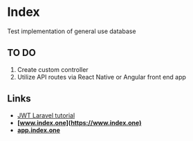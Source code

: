 # Index

Test implementation of general use database 

## TO DO

1. Create custom controller
2. Utilize API routes via React Native or Angular front end app


## Links

- [JWT Laravel tutorial](https://www.avyatech.com/rest-api-with-laravel-8-using-jwt-token/)
- **[www.index.one](https://www.index.one)**
- **[app.index.one](https://app.index.one)**